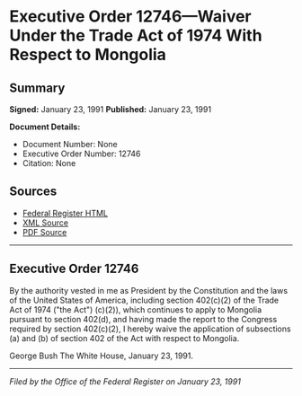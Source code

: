 # Executive Order 12746—Waiver Under the Trade Act of 1974 With Respect to Mongolia

## Summary

**Signed:** January 23, 1991
**Published:** January 23, 1991

**Document Details:**
- Document Number: None
- Executive Order Number: 12746
- Citation: None

## Sources
- [Federal Register HTML](https://www.presidency.ucsb.edu/documents/executive-order-12746-waiver-under-the-trade-act-1974-with-respect-mongolia)
- [XML Source](None)
- [PDF Source](None)

---

## Executive Order 12746

By the authority vested in me as President by the Constitution and the laws of the United States of America, including section 402(c)(2) of the Trade Act of 1974 ("the Act") (c)(2)), which continues to apply to Mongolia pursuant to section 402(d), and having made the report to the Congress required by section 402(c)(2), I hereby waive the application of subsections (a) and (b) of section 402 of the Act with respect to Mongolia.

George Bush
The White House,
January 23, 1991.

---

*Filed by the Office of the Federal Register on January 23, 1991*
